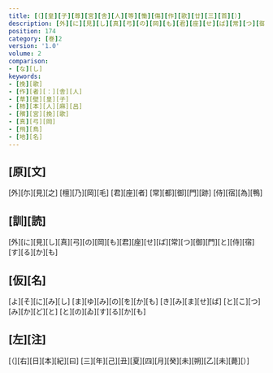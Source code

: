 ```yaml
---
title: [（][皇][子][尊][宮][舎][人][等][慟][傷][作][歌][廿][三][首][）]
description: [外][に][見][し][真][弓][の][岡][も][君][座][せ][ば][常][つ][御][門][と][侍][宿][す][る][か][も]
position: 174
category: [巻]2
version: '1.0'
volume: 2
comparison:
- [な][し]
keywords:
- [挽][歌]
- [作][者][：][舎][人]
- [草][壁][皇][子]
- [柿][本][人][麻][呂]
- [殯][宮][挽][歌]
- [真][弓][岡]
- [飛][鳥]
- [地][名]
---
```


## [原][文]

[外][尓][見][之] [檀][乃][岡][毛] [君][座][者] [常][都][御][門][跡] [侍][宿][為][鴨]

## [訓][読]

[外][に][見][し][真][弓][の][岡][も][君][座][せ][ば][常][つ][御][門][と][侍][宿][す][る][か][も]

## [仮][名]

[よ][そ][に][み][し] [ま][ゆ][み][の][を][か][も] [き][み][ま][せ][ば] [と][こ][つ][み][か][ど][と] [と][の][ゐ][す][る][か][も]

## [左][注]

[（][右][日][本][紀][曰] [三][年][己][丑][夏][四][月][癸][未][朔][乙][未][薨][）]
